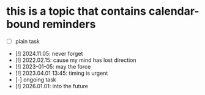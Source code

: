 # this is a topic that contains calendar-bound reminders
- [ ] plain task
- [!] 2024.11.05: never forget
- [!] 2022.02.15: cause my mind has lost direction
- [!] 2023-01-05: may the force
- [!] 2023.04.01 13:45: timing is urgent
- [-] ongoing task
- [!] 2026.01.01: into the future
